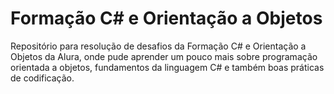 # Formação C# e Orientação a Objetos

Repositório para resolução de desafios da Formação C# e Orientação a Objetos da Alura, onde pude aprender um pouco mais sobre programação orientada a objetos, fundamentos da linguagem C# e também boas práticas de codificação. 
